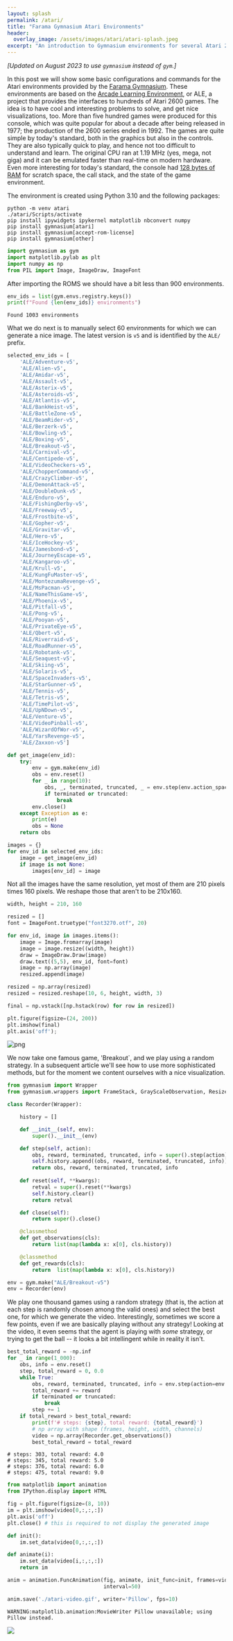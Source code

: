 ```yaml
---
layout: splash
permalink: /atari/
title: "Farama Gymnasium Atari Environments"
header:
  overlay_image: /assets/images/atari/atari-splash.jpeg
excerpt: "An introduction to Gymnasium environments for several Atari 2600 games."
---
```


*[Updated on August 2023 to use `gymnasium` instead of `gym`.]*


In this post we will show some basic configurations and commands for the Atari environments provided by the [Farama Gymnasium](https://gymnasium.farama.org/environments/atari/). These environments are based on the [Arcade Learning Environment](https://arxiv.org/pdf/1207.4708.pdf), or ALE, a project that provides the interfaces to hundreds of Atari 2600 games. The idea is to have cool and interesting problems to solve, and get nice visualizations, too. More than five hundred games were produced for this console, which was quite popular for about a decade after being released in 1977; the production of the 2600 series ended in 1992. The games are quite simple by today's standard, both in the graphics but also in the controls. They are also typically quick to play, and hence not too difficult to understand and learn. The original CPU ran at 1.19 MHz (yes, mega, not giga) and it can be emulated faster than real-time on modern hardware. Even more interesting for today's standard, the console had [128 bytes of RAM](https://en.wikipedia.org/wiki/Atari_2600#Console) for scratch space, the call stack, and the state of the game environment.

The environment is created using Python 3.10 and the following packages:

```{powershell}
python -m venv atari
./atari/Scripts/activate
pip install ipywidgets ipykernel matplotlib nbconvert numpy
pip install gymnasium[atari]
pip install gymnasium[accept-rom-license]
pip install gymnasium[other]
```


```python
import gymnasium as gym
import matplotlib.pylab as plt
import numpy as np
from PIL import Image, ImageDraw, ImageFont
```

After importing the ROMS we should have a bit less than 900 environments.


```python
env_ids = list(gym.envs.registry.keys())
print(f"Found {len(env_ids)} environments")
```

    Found 1003 environments
    

What we do next is to manually select 60 environments for which we can generate a nice image. The latest version is `v5` and is identified by the `ALE/` prefix.


```python
selected_env_ids = [
    'ALE/Adventure-v5',
    'ALE/Alien-v5',
    'ALE/Amidar-v5',
    'ALE/Assault-v5',
    'ALE/Asterix-v5',
    'ALE/Asteroids-v5',
    'ALE/Atlantis-v5',
    'ALE/BankHeist-v5',
    'ALE/BattleZone-v5',
    'ALE/BeamRider-v5',
    'ALE/Berzerk-v5',
    'ALE/Bowling-v5',
    'ALE/Boxing-v5',
    'ALE/Breakout-v5',
    'ALE/Carnival-v5',
    'ALE/Centipede-v5',
    'ALE/VideoCheckers-v5',
    'ALE/ChopperCommand-v5',
    'ALE/CrazyClimber-v5',
    'ALE/DemonAttack-v5',
    'ALE/DoubleDunk-v5',
    'ALE/Enduro-v5',
    'ALE/FishingDerby-v5',
    'ALE/Freeway-v5',
    'ALE/Frostbite-v5',
    'ALE/Gopher-v5',
    'ALE/Gravitar-v5',
    'ALE/Hero-v5',
    'ALE/IceHockey-v5',
    'ALE/Jamesbond-v5',
    'ALE/JourneyEscape-v5',
    'ALE/Kangaroo-v5',
    'ALE/Krull-v5',
    'ALE/KungFuMaster-v5',
    'ALE/MontezumaRevenge-v5',
    'ALE/MsPacman-v5',
    'ALE/NameThisGame-v5',
    'ALE/Phoenix-v5',
    'ALE/Pitfall-v5',
    'ALE/Pong-v5',
    'ALE/Pooyan-v5',
    'ALE/PrivateEye-v5',
    'ALE/Qbert-v5',
    'ALE/Riverraid-v5',
    'ALE/RoadRunner-v5',
    'ALE/Robotank-v5',
    'ALE/Seaquest-v5',
    'ALE/Skiing-v5',
    'ALE/Solaris-v5',
    'ALE/SpaceInvaders-v5',
    'ALE/StarGunner-v5',
    'ALE/Tennis-v5',
    'ALE/Tetris-v5',
    'ALE/TimePilot-v5',
    'ALE/UpNDown-v5',
    'ALE/Venture-v5',
    'ALE/VideoPinball-v5',
    'ALE/WizardOfWor-v5',
    'ALE/YarsRevenge-v5',
    'ALE/Zaxxon-v5']
```


```python
def get_image(env_id):
    try:
        env = gym.make(env_id)
        obs = env.reset()
        for _ in range(10):
            obs, _, terminated, truncated, _ = env.step(env.action_space.sample())
            if terminated or truncated:
                break
        env.close()
    except Exception as e:
        print(e)
        obs = None
    return obs
```


```python
images = {}
for env_id in selected_env_ids:
    image = get_image(env_id)
    if image is not None:
        images[env_id] = image
```

Not all the images have the same resolution, yet most of them are 210 pixels times 160 pixels. We reshape those that aren't to be 210x160.


```python
width, height = 210, 160

resized = []
font = ImageFont.truetype("font3270.otf", 20)

for env_id, image in images.items():
    image = Image.fromarray(image)
    image = image.resize((width, height))
    draw = ImageDraw.Draw(image)
    draw.text((5,5), env_id, font=font)
    image = np.array(image)
    resized.append(image)

resized = np.array(resized)
resized = resized.reshape(10, 6, height, width, 3)

final = np.vstack([np.hstack(row) for row in resized])
```


```python
plt.figure(figsize=(24, 200))
plt.imshow(final)
plt.axis('off');
```


    
![png](/assets/images/atari/atari-1.png)
    


We now take one famous game, 'Breakout`, and we play using a random strategy. In a subsequent article we'll see how to use more sophisticated methods, but for the moment we content ourselves with a nice visualization.


```python
from gymnasium import Wrapper
from gymnasium.wrappers import FrameStack, GrayScaleObservation, ResizeObservation
```


```python
class Recorder(Wrapper):

    history = []

    def __init__(self, env):
        super().__init__(env)

    def step(self, action):
        obs, reward, terminated, truncated, info = super().step(action)
        self.history.append((obs, reward, terminated, truncated, info))
        return obs, reward, terminated, truncated, info
    
    def reset(self, **kwargs):
        retval = super().reset(**kwargs)
        self.history.clear()
        return retval

    def close(self):
        return super().close()

    @classmethod
    def get_observations(cls):
        return list(map(lambda x: x[0], cls.history))

    @classmethod
    def get_rewards(cls):
        return  list(map(lambda x: x[0], cls.history))
```


```python
env = gym.make("ALE/Breakout-v5")
env = Recorder(env)
```

We play one thousand games using a random strategy (that is, the action at each step is randomly chosen among the valid ones) and select the best one, for which we generate the video. Interestingly, sometimes we score a few points, even if we are basically playing without any strategy! Looking at the video, it even seems that the agent is playing with *some* strategy, or trying to get the ball -- it looks a bit intellingent while in reality it isn't.


```python
best_total_reward = -np.inf
for _ in range(1_000):
    obs, info = env.reset()
    step, total_reward = 0, 0.0
    while True:
        obs, reward, terminated, truncated, info = env.step(action=env.action_space.sample())
        total_reward += reward
        if terminated or truncated:
            break
        step += 1
    if total_reward > best_total_reward:
        print(f'# steps: {step}, total reward: {total_reward}')
        # np array with shape (frames, height, width, channels)
        video = np.array(Recorder.get_observations())
        best_total_reward = total_reward
```

    # steps: 303, total reward: 4.0
    # steps: 345, total reward: 5.0
    # steps: 376, total reward: 6.0
    # steps: 475, total reward: 9.0
    


```python
from matplotlib import animation
from IPython.display import HTML

fig = plt.figure(figsize=(8, 10))
im = plt.imshow(video[0,:,:,:])
plt.axis('off')
plt.close() # this is required to not display the generated image

def init():
    im.set_data(video[0,:,:,:])

def animate(i):
    im.set_data(video[i,:,:,:])
    return im

anim = animation.FuncAnimation(fig, animate, init_func=init, frames=video.shape[0],
                               interval=50)

anim.save('./atari-video.gif', writer='Pillow', fps=10)
```

    WARNING:matplotlib.animation:MovieWriter Pillow unavailable; using Pillow instead.
    

<img src='/assets/images/atari/atari-video.gif'>
